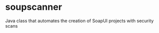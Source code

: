 soupscanner
===========

Java class that automates the creation of SoapUI projects with security scans
